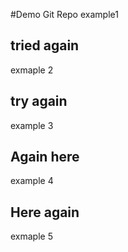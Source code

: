 #Demo Git Repo
example1

## tried again
exmaple 2

## try again
example 3

## Again here
example 4

## Here again
exmaple 5
